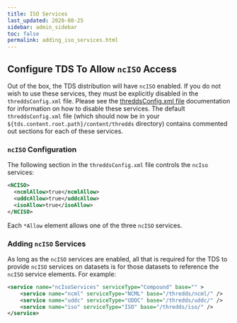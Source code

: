 ```yaml
---
title: ISO Services
last_updated: 2020-08-25
sidebar: admin_sidebar
toc: false
permalink: adding_iso_services.html
---
```


## Configure TDS To Allow `ncISO` Access

Out of the box, the TDS distribution will have `ncISO` enabled.
If you do not wish to use these services, they must be explicitly disabled in the `threddsConfig.xml` file.
Please see the  [threddsConfig.xml file](tds_config_ref.html) documentation for information on how to disable these services.
The default `threddsConfig.xml` file (which should now be in your `${tds.content.root.path}/content/thredds` directory) contains commented out sections for each of these services.

### `ncISO` Configuration

The following section in the `threddsConfig.xml` file controls the `ncIso` services:

~~~xml
<NCISO>
  <ncmlAllow>true</ncmlAllow>
  <uddcAllow>true</uddcAllow>
  <isoAllow>true</isoAllow>
</NCISO>
~~~

Each `*Allow` element allows one of the three `ncISO` services.

### Adding `ncISO` Services

As long as the `ncISO` services are enabled, all that is required for the TDS to provide `ncISO` services on datasets is for those datasets to reference the `ncISO` service elements.
For example:

~~~xml
<service name="ncIsoServices" serviceType="Compound" base="" >
    <service name="ncml" serviceType="NCML" base="/thredds/ncml/" />
    <service name="uddc" serviceType="UDDC" base="/thredds/uddc/" />
    <service name="iso" serviceType="ISO" base="/thredds/iso/" />
</service>
~~~